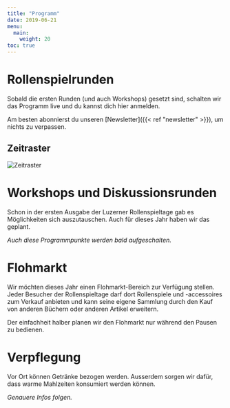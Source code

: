 ```yaml
---
title: "Programm"
date: 2019-06-21
menu:
  main:
    weight: 20
toc: true
---
```


# Rollenspielrunden

Sobald die ersten Runden (und auch Workshops) gesetzt sind, schalten wir das Programm live und du kannst dich hier anmelden.

Am besten abonnierst du unseren [Newsletter]({{< ref "newsletter" >}}), um nichts zu verpassen.

## Zeitraster

![Zeitraster](/graphics/zeitraster_de.png)

# Workshops und Diskussionsrunden

Schon in der ersten Ausgabe der Luzerner Rollenspieltage gab es Möglichkeiten sich auszutauschen. Auch für dieses Jahr haben wir das geplant.

_Auch diese Programmpunkte werden bald aufgeschalten._

# Flohmarkt

Wir möchten dieses Jahr einen Flohmarkt-Bereich zur Verfügung stellen. Jeder Besucher der Rollenspieltage darf dort Rollenspiele und -accessoires zum Verkauf anbieten und kann seine eigene Sammlung durch den Kauf von anderen Büchern oder anderen Artikel erweitern.

Der einfachheit halber planen wir den Flohmarkt nur während den Pausen zu bedienen.

# Verpflegung

Vor Ort können Getränke bezogen werden. Ausserdem sorgen wir dafür, dass warme Mahlzeiten konsumiert werden können.

_Genauere Infos folgen._
